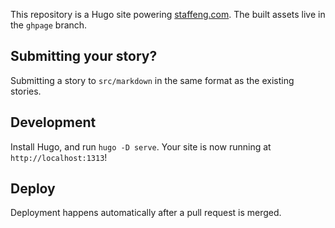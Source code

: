 
This repository is a Hugo site powering [staffeng.com](https://staffeng.com).
The built assets live in the `ghpage` branch.

## Submitting your story?

Submitting a story to `src/markdown` in the same format
as the existing stories.

## Development

Install Hugo, and run `hugo -D serve`.
Your site is now running at `http://localhost:1313`!

##  Deploy

Deployment happens automatically after a pull request is merged.
